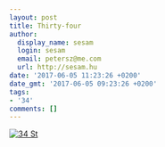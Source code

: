```yaml
---
layout: post
title: Thirty-four
author:
  display_name: sesam
  login: sesam
  email: petersz@me.com
  url: http://sesam.hu
date: '2017-06-05 11:23:26 +0200'
date_gmt: '2017-06-05 09:23:26 +0200'
tags:
- '34'
comments: []
---
```


[![34 St](https://c1.staticflickr.com/4/3946/15687804536_a920be455a_b.jpg)](https://www.flickr.com/photos/vathis/15687804536/in/photolist-pUh6Jy-RTL4Mz-9gCajV-RQ6vLz-SqiNdy-e4yrQx-e4iAox-edpZa2-9XMJbZ-rFjNH-83YcPC-TrhQqa-Tqrgwo-6azFQM-ae7EGG-bB6fNz-qRFo2M-pcJ1iJ-vGW8q-pRyZdJ-V34WqT-f2JF93-bQNSwM-UduJCc-fs74hm-UatkFS-najBVd-pdJGVX-orEs9J-o59ASm-ff1WNy-7eCUNa-ksn3D1-9F6yNd-oFN2gh-nhyuXh-SuTSbe-RNUWDJ-fLiyxk-QJbMnk-dbQdt8-qk8XsK-qpLmbr-oNRYKi-n2kboP-TQAksY-pRNHrF-UA2Luz-7j923V-UShhcX "34 St")
